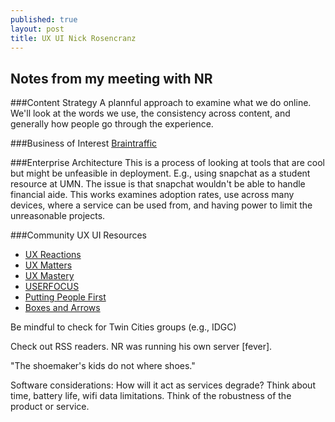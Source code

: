 ```yaml
---
published: true
layout: post
title: UX UI Nick Rosencranz
---
```



## Notes from my meeting with NR
###Content Strategy
A plannful approach to examine what we do online. We'll look at the words we use, the consistency across content, and generally how people go through the experience.

###Business of Interest 
[Braintraffic](http://braintraffic.com/)

###Enterprise Architecture
This is a process of looking at tools that are cool but might be unfeasible in deployment. E.g., using snapchat as a student resource at UMN. The issue is that snapchat wouldn't be able to handle financial aide. This works examines adoption rates, use across many devices, where a service can be used from, and having power to limit the unreasonable projects.

###Community UX UI Resources
- [UX Reactions](http://uxreactions.com/)
- [UX Matters](http://www.uxmatters.com/)
- [UX Mastery](http://uxmastery.com/)
- [USERFOCUS](http://userfocus.co.uk/)
- [Putting People First](http://blog.experientia.com/)
- [Boxes and Arrows](http://boxesandarrows.com/)

Be mindful to check for Twin Cities groups (e.g., IDGC)

Check out RSS readers. NR was running his own server [fever].

"The shoemaker's kids do not where shoes."

Software considerations: How will it act as services degrade? Think about time, battery life, wifi data limitations. Think of the robustness of the product or service.
